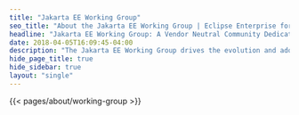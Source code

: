 ```yaml
---
title: "Jakarta EE Working Group"
seo_title: "About the Jakarta EE Working Group | Eclipse Enterprise for Java (EE4J)"
headline: "Jakarta EE Working Group: A Vendor Neutral Community Dedicated <br>to Evolving Jakarta EE"
date: 2018-04-05T16:09:45-04:00
description: "The Jakarta EE Working Group drives the evolution and adoption of Eclipse Enterprise for Java (EE4J) technologies. Learn about our vision and guiding principles."
hide_page_title: true
hide_sidebar: true
layout: "single"
---
```


{{< pages/about/working-group >}}
